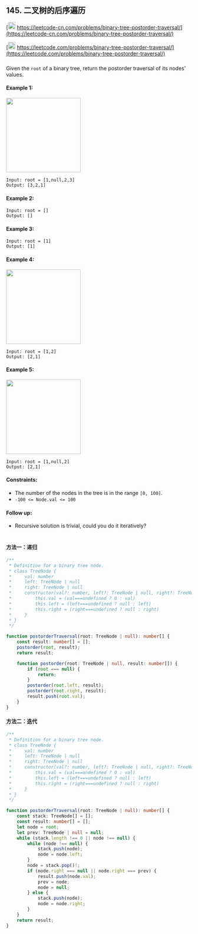## 145. 二叉树的后序遍历

[<img src="https://static.leetcode-cn.com/cn-mono-assets/production/assets/logo-dark-cn.c42314a8.svg" height="20" /> https://leetcode-cn.com/problems/binary-tree-postorder-traversal/](https://leetcode-cn.com/problems/binary-tree-postorder-traversal/)

[<img src="https://assets.leetcode.com/static_assets/public/webpack_bundles/images/logo-dark.e99485d9b.svg" height="20"/> https://leetcode.com/problems/binary-tree-postorder-traversal/](https://leetcode.com/problems/binary-tree-postorder-traversal/)

###

Given the `root` of a binary tree, return the postorder traversal of its nodes' values.

#### Example 1:

<img src="https://assets.leetcode.com/uploads/2020/08/28/pre1.jpg" width="202" />

```
Input: root = [1,null,2,3]
Output: [3,2,1]
```

#### Example 2:

```
Input: root = []
Output: []
```

#### Example 3:

```
Input: root = [1]
Output: [1]
```

#### Example 4:

<img src="https://assets.leetcode.com/uploads/2020/08/28/pre3.jpg" width="202" />

```
Input: root = [1,2]
Output: [2,1]
```

#### Example 5:

<img src="https://assets.leetcode.com/uploads/2020/08/28/pre2.jpg" width="202" />

```
Input: root = [1,null,2]
Output: [2,1]
```

#### Constraints:

-   The number of the nodes in the tree is in the range `[0, 100]`.
-   `-100 <= Node.val <= 100`

#### Follow up:

-   Recursive solution is trivial, could you do it iteratively?

#

#### 方法一：递归

```ts
/**
 * Definition for a binary tree node.
 * class TreeNode {
 *     val: number
 *     left: TreeNode | null
 *     right: TreeNode | null
 *     constructor(val?: number, left?: TreeNode | null, right?: TreeNode | null) {
 *         this.val = (val===undefined ? 0 : val)
 *         this.left = (left===undefined ? null : left)
 *         this.right = (right===undefined ? null : right)
 *     }
 * }
 */

function postorderTraversal(root: TreeNode | null): number[] {
    const result: number[] = [];
    postorder(root, result);
    return result;

    function postorder(root: TreeNode | null, result: number[]) {
        if (root === null) {
            return;
        }
        postorder(root.left, result);
        postorder(root.right, result);
        result.push(root.val);
    }
}
```

#### 方法二：迭代

```ts
/**
 * Definition for a binary tree node.
 * class TreeNode {
 *     val: number
 *     left: TreeNode | null
 *     right: TreeNode | null
 *     constructor(val?: number, left?: TreeNode | null, right?: TreeNode | null) {
 *         this.val = (val===undefined ? 0 : val)
 *         this.left = (left===undefined ? null : left)
 *         this.right = (right===undefined ? null : right)
 *     }
 * }
 */

function postorderTraversal(root: TreeNode | null): number[] {
    const stack: TreeNode[] = [];
    const result: number[] = [];
    let node = root;
    let prev: TreeNode | null = null;
    while (stack.length !== 0 || node !== null) {
        while (node !== null) {
            stack.push(node);
            node = node.left;
        }
        node = stack.pop()!;
        if (node.right === null || node.right === prev) {
            result.push(node.val);
            prev = node;
            node = null;
        } else {
            stack.push(node);
            node = node.right;
        }
    }
    return result;
}
```
